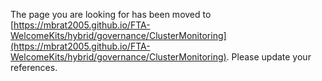 The page you are looking for has been moved to [https://mbrat2005.github.io/FTA-WelcomeKits/hybrid/governance/ClusterMonitoring](https://mbrat2005.github.io/FTA-WelcomeKits/hybrid/governance/ClusterMonitoring). Please update your references.
